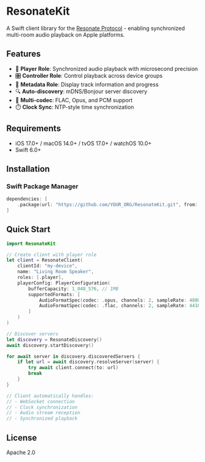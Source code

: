 # ResonateKit

A Swift client library for the [Resonate Protocol](https://github.com/Resonate-Protocol/spec) - enabling synchronized multi-room audio playback on Apple platforms.

## Features

- 🎵 **Player Role**: Synchronized audio playback with microsecond precision
- 🎛️ **Controller Role**: Control playback across device groups
- 📝 **Metadata Role**: Display track information and progress
- 🔍 **Auto-discovery**: mDNS/Bonjour server discovery
- 🎵 **Multi-codec**: FLAC, Opus, and PCM support
- ⏱️ **Clock Sync**: NTP-style time synchronization

## Requirements

- iOS 17.0+ / macOS 14.0+ / tvOS 17.0+ / watchOS 10.0+
- Swift 6.0+

## Installation

### Swift Package Manager

```swift
dependencies: [
    .package(url: "https://github.com/YOUR_ORG/ResonateKit.git", from: "0.1.0")
]
```

## Quick Start

```swift
import ResonateKit

// Create client with player role
let client = ResonateClient(
    clientId: "my-device",
    name: "Living Room Speaker",
    roles: [.player],
    playerConfig: PlayerConfiguration(
        bufferCapacity: 1_048_576, // 1MB
        supportedFormats: [
            AudioFormatSpec(codec: .opus, channels: 2, sampleRate: 48000, bitDepth: 16),
            AudioFormatSpec(codec: .flac, channels: 2, sampleRate: 44100, bitDepth: 16),
        ]
    )
)

// Discover servers
let discovery = ResonateDiscovery()
await discovery.startDiscovery()

for await server in discovery.discoveredServers {
    if let url = await discovery.resolveServer(server) {
        try await client.connect(to: url)
        break
    }
}

// Client automatically handles:
// - WebSocket connection
// - Clock synchronization
// - Audio stream reception
// - Synchronized playback
```

## License

Apache 2.0
